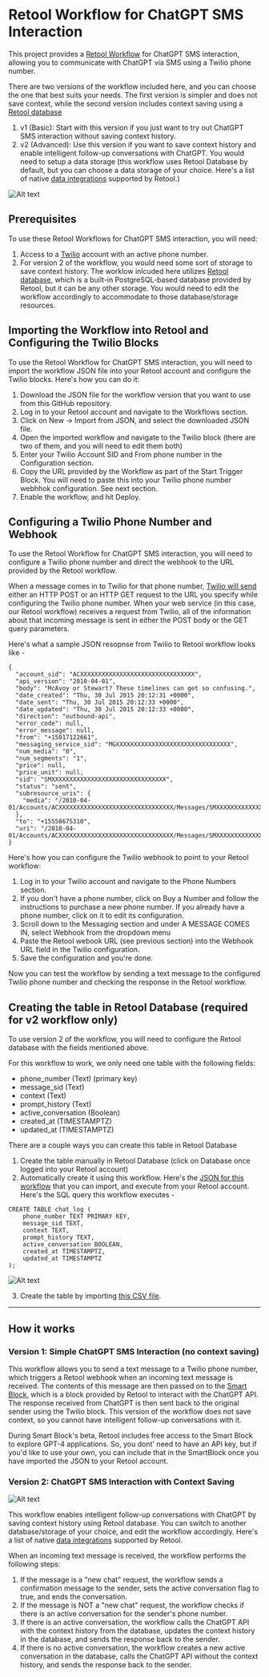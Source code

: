 # Retool Workflow for ChatGPT SMS Interaction

This project provides a [Retool Workflow](https://retool.com/products/workflows/) for ChatGPT SMS interaction, allowing you to communicate with ChatGPT via SMS using a Twilio phone number. 

There are two versions of the workflow included here, and you can choose the one that best suits your needs. The first version is simpler and does not save context, while the second version includes context saving using a [Retool database](https://retool.com/products/database)

1. v1 (Basic): Start with this version if you just want to try out ChatGPT SMS interaction without saving context history. 
2. v2 (Advanced): Use this version if you want to save context history and enable intelligent follow-up conversations with ChatGPT. You would need to setup a data storage (this workflow uses Retool Database by default, but you can choose a data storage of your choice. Here's a list of native [data integrations](https://retool.com/integrations/) supported by Retool.)

![Alt text](/assets/retool_workflow_chatgpt_demo.gif)

## Prerequisites

To use these Retool Workflows for ChatGPT SMS interaction, you will need:

1. Access to a [Twilio](https://www.twilio.com/en-us/messaging/channels/sms) account with an active phone number.
2. For version 2 of the workflow, you would need some sort of storage to save context history. The worklow inlcuded here utilizes [Retool database](https://retool.com/products/database), which is a built-in PostgreSQL-based database provided by Retool, but it can be any other storage. You would need to edit the workflow accordingly to accommodate to those database/storage resources.


## Importing the Workflow into Retool and Configuring the Twilio Blocks
To use the Retool Workflow for ChatGPT SMS interaction, you will need to import the workflow JSON file into your Retool account and configure the Twilio blocks. Here's how you can do it:

1. Download the JSON file for the workflow version that you want to use from this GitHub repository.
2. Log in to your Retool account and navigate to the Workflows section.
3. Click on New -> Import from JSON, and select the downloaded JSON file.
4. Open the imported workflow and navigate to the Twilio block (there are two of them, and you will need to edit them both)
5. Enter your Twilio Account SID and From phone number in the Configuration section.
6. Copy the URL provided by the Workflow as part of the Start Trigger Block. You will need to paste this into your Twilio phone number webhhok configuration. See next section. 
9. Enable the workflow, and hit Deploy.

## Configuring a Twilio Phone Number and Webhook
To use the Retool Workflow for ChatGPT SMS interaction, you will need to configure a Twilio phone number and direct the webhook to the URL provided by the Retool workflow. 

When a message comes in to Twilio for that phone number, [Twilio will send](https://www.twilio.com/docs/usage/webhooks/sms-webhooks) either an HTTP POST or an HTTP GET request to the URL you specify while configuring the Twilio phone number. When your web service (in this case, our Retool workflow) receives a request from Twilio, all of the information about that incoming message is sent in either the POST body or the GET query parameters.

Here's what a sample JSON resopnse from Twilio to Retool workflow looks like - 
```
{
  "account_sid": "ACXXXXXXXXXXXXXXXXXXXXXXXXXXXXXXXX",
  "api_version": "2010-04-01",
  "body": "McAvoy or Stewart? These timelines can get so confusing.",
  "date_created": "Thu, 30 Jul 2015 20:12:31 +0000",
  "date_sent": "Thu, 30 Jul 2015 20:12:33 +0000",
  "date_updated": "Thu, 30 Jul 2015 20:12:33 +0000",
  "direction": "outbound-api",
  "error_code": null,
  "error_message": null,
  "from": "+15017122661",
  "messaging_service_sid": "MGXXXXXXXXXXXXXXXXXXXXXXXXXXXXXXXX",
  "num_media": "0",
  "num_segments": "1",
  "price": null,
  "price_unit": null,
  "sid": "SMXXXXXXXXXXXXXXXXXXXXXXXXXXXXXXXX",
  "status": "sent",
  "subresource_uris": {
    "media": "/2010-04-01/Accounts/ACXXXXXXXXXXXXXXXXXXXXXXXXXXXXXXXX/Messages/SMXXXXXXXXXXXXXXXXXXXXXXXXXXXXXXXX/Media.json"
  },
  "to": "+15558675310",
  "uri": "/2010-04-01/Accounts/ACXXXXXXXXXXXXXXXXXXXXXXXXXXXXXXXX/Messages/SMXXXXXXXXXXXXXXXXXXXXXXXXXXXXXXXX.json"
}
```


Here's how you can configure the Twilio webhook to point to your Retool workflow:

1. Log in to your Twilio account and navigate to the Phone Numbers section.
2. If you don't have a phone number, click on Buy a Number and follow the instructions to purchase a new phone number. If you already have a phone number, click on it to edit its configuration.
3. Scroll down to the Messaging section and under A MESSAGE COMES IN, select Webhook from the dropdown menu
4. Paste the Retool webook URL (see previous section) into the Webhook URL field in the Twilio configuration.
5. Save the configuration and you're done.

Now you can test the workflow by sending a text message to the configured Twilio phone number and checking the response in the Retool workflow.

## Creating the table in Retool Database (required for v2 workflow only)
To use version 2 of the workflow, you will need to configure the Retool database with the fields mentioned above. 

For this workflow to work, we only need one table with the following fields:

- phone_number  (Text) (primary key)
- message_sid (Text)
- context (Text)
- prompt_history (Text)
- active_conversation (Boolean) 
- created_at (TIMESTAMPTZ)
- updated_at (TIMESTAMPTZ)

There are a couple ways you can create this table in Retool Database

1. Create the table manually in Retool Database (click on Database once logged into your Retool account)
2. Automatically create it using this workflow. Here's the [JSON for this workflow](https://github.com/ajot/retool_chatgpt_twilio_workflow/blob/main/sql_query_to_create_chat_log_table_in_retool_database.json) that you can import, and execute from your Retool account. Here's the SQL query this workflow executes -

```
CREATE TABLE chat_log (
    phone_number TEXT PRIMARY KEY,
    message_sid TEXT,
    context TEXT,
    prompt_history TEXT,
    active_conversation BOOLEAN,
    created_at TIMESTAMPTZ,
    updated_at TIMESTAMPTZ
);
```
![Alt text](https://github.com/ajot/retool_chatgpt_twilio_workflow/blob/main/CleanShot%202023-04-28%20at%2009.29.41.png)

3. Create the table by importing [this CSV file](https://github.com/ajot/retool_chatgpt_twilio_workflow/blob/main/retool_chatgpt_log_database_template.csv).

---

## How it works

### Version 1: Simple ChatGPT SMS Interaction (no context saving)
This workflow allows you to send a text message to a Twilio phone number, which triggers a Retool webhook when an incoming text message is received. The contents of this message are then passed on to the [Smart Block](https://retool.com/blog/gpt4-in-retool), which is a block provided by Retool to interact with the ChatGPT API. The response received from ChatGPT is then sent back to the original sender using the Twilio block. This version of the workflow does not save context, so you cannot have intelligent follow-up conversations with it.

During Smart Block's beta, Retool includes free access to the Smart Block to explore GPT-4 applications. So, you dont' need to have an API key, but if you'd like to use your own, you can include that in the SmartBlock once you have imported the JSON to your Retool account.


### Version 2: ChatGPT SMS Interaction with Context Saving


![Alt text](/assets/workflow_canvas.png)

This workflow enables intelligent follow-up conversations with ChatGPT by saving context history using Retool database. You can switch to another database/storage of your choice, and edit the workflow accordingly. Here's a list of native [data integrations](https://retool.com/integrations/) supported by Retool.


When an incoming text message is received, the workflow performs the following steps:

1. If the message is a "new chat" request, the workflow sends a confirmation message to the sender, sets the active conversation flag to true, and ends the conversation.
2. If the message is NOT a "new chat" request, the workflow checks if there is an active conversation for the sender's phone number.
3. If there is an active conversation, the workflow calls the ChatGPT API with the context history from the database, updates the context history in the database, and sends the response back to the sender.
4. If there is no active conversation, the workflow creates a new active conversation in the database, calls the ChatGPT API without the context history, and sends the response back to the sender.



